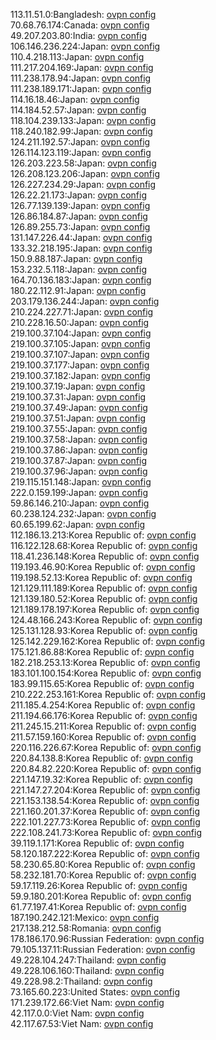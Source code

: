 113.11.51.0:Bangladesh: [ovpn config](vpn/113_11_51_0.ovpn)  
70.68.76.174:Canada: [ovpn config](vpn/70_68_76_174.ovpn)  
49.207.203.80:India: [ovpn config](vpn/49_207_203_80.ovpn)  
106.146.236.224:Japan: [ovpn config](vpn/106_146_236_224.ovpn)  
110.4.218.113:Japan: [ovpn config](vpn/110_4_218_113.ovpn)  
111.217.204.169:Japan: [ovpn config](vpn/111_217_204_169.ovpn)  
111.238.178.94:Japan: [ovpn config](vpn/111_238_178_94.ovpn)  
111.238.189.171:Japan: [ovpn config](vpn/111_238_189_171.ovpn)  
114.16.18.46:Japan: [ovpn config](vpn/114_16_18_46.ovpn)  
114.184.52.57:Japan: [ovpn config](vpn/114_184_52_57.ovpn)  
118.104.239.133:Japan: [ovpn config](vpn/118_104_239_133.ovpn)  
118.240.182.99:Japan: [ovpn config](vpn/118_240_182_99.ovpn)  
124.211.192.57:Japan: [ovpn config](vpn/124_211_192_57.ovpn)  
126.114.123.119:Japan: [ovpn config](vpn/126_114_123_119.ovpn)  
126.203.223.58:Japan: [ovpn config](vpn/126_203_223_58.ovpn)  
126.208.123.206:Japan: [ovpn config](vpn/126_208_123_206.ovpn)  
126.227.234.29:Japan: [ovpn config](vpn/126_227_234_29.ovpn)  
126.22.21.173:Japan: [ovpn config](vpn/126_22_21_173.ovpn)  
126.77.139.139:Japan: [ovpn config](vpn/126_77_139_139.ovpn)  
126.86.184.87:Japan: [ovpn config](vpn/126_86_184_87.ovpn)  
126.89.255.73:Japan: [ovpn config](vpn/126_89_255_73.ovpn)  
131.147.226.44:Japan: [ovpn config](vpn/131_147_226_44.ovpn)  
133.32.218.195:Japan: [ovpn config](vpn/133_32_218_195.ovpn)  
150.9.88.187:Japan: [ovpn config](vpn/150_9_88_187.ovpn)  
153.232.5.118:Japan: [ovpn config](vpn/153_232_5_118.ovpn)  
164.70.136.183:Japan: [ovpn config](vpn/164_70_136_183.ovpn)  
180.22.112.91:Japan: [ovpn config](vpn/180_22_112_91.ovpn)  
203.179.136.244:Japan: [ovpn config](vpn/203_179_136_244.ovpn)  
210.224.227.71:Japan: [ovpn config](vpn/210_224_227_71.ovpn)  
210.228.16.50:Japan: [ovpn config](vpn/210_228_16_50.ovpn)  
219.100.37.104:Japan: [ovpn config](vpn/219_100_37_104.ovpn)  
219.100.37.105:Japan: [ovpn config](vpn/219_100_37_105.ovpn)  
219.100.37.107:Japan: [ovpn config](vpn/219_100_37_107.ovpn)  
219.100.37.177:Japan: [ovpn config](vpn/219_100_37_177.ovpn)  
219.100.37.182:Japan: [ovpn config](vpn/219_100_37_182.ovpn)  
219.100.37.19:Japan: [ovpn config](vpn/219_100_37_19.ovpn)  
219.100.37.31:Japan: [ovpn config](vpn/219_100_37_31.ovpn)  
219.100.37.49:Japan: [ovpn config](vpn/219_100_37_49.ovpn)  
219.100.37.51:Japan: [ovpn config](vpn/219_100_37_51.ovpn)  
219.100.37.55:Japan: [ovpn config](vpn/219_100_37_55.ovpn)  
219.100.37.58:Japan: [ovpn config](vpn/219_100_37_58.ovpn)  
219.100.37.86:Japan: [ovpn config](vpn/219_100_37_86.ovpn)  
219.100.37.87:Japan: [ovpn config](vpn/219_100_37_87.ovpn)  
219.100.37.96:Japan: [ovpn config](vpn/219_100_37_96.ovpn)  
219.115.151.148:Japan: [ovpn config](vpn/219_115_151_148.ovpn)  
222.0.159.199:Japan: [ovpn config](vpn/222_0_159_199.ovpn)  
59.86.146.210:Japan: [ovpn config](vpn/59_86_146_210.ovpn)  
60.238.124.232:Japan: [ovpn config](vpn/60_238_124_232.ovpn)  
60.65.199.62:Japan: [ovpn config](vpn/60_65_199_62.ovpn)  
112.186.13.213:Korea Republic of: [ovpn config](vpn/112_186_13_213.ovpn)  
116.122.128.68:Korea Republic of: [ovpn config](vpn/116_122_128_68.ovpn)  
118.41.236.148:Korea Republic of: [ovpn config](vpn/118_41_236_148.ovpn)  
119.193.46.90:Korea Republic of: [ovpn config](vpn/119_193_46_90.ovpn)  
119.198.52.13:Korea Republic of: [ovpn config](vpn/119_198_52_13.ovpn)  
121.129.111.189:Korea Republic of: [ovpn config](vpn/121_129_111_189.ovpn)  
121.139.180.52:Korea Republic of: [ovpn config](vpn/121_139_180_52.ovpn)  
121.189.178.197:Korea Republic of: [ovpn config](vpn/121_189_178_197.ovpn)  
124.48.166.243:Korea Republic of: [ovpn config](vpn/124_48_166_243.ovpn)  
125.131.128.93:Korea Republic of: [ovpn config](vpn/125_131_128_93.ovpn)  
125.142.229.162:Korea Republic of: [ovpn config](vpn/125_142_229_162.ovpn)  
175.121.86.88:Korea Republic of: [ovpn config](vpn/175_121_86_88.ovpn)  
182.218.253.13:Korea Republic of: [ovpn config](vpn/182_218_253_13.ovpn)  
183.101.100.154:Korea Republic of: [ovpn config](vpn/183_101_100_154.ovpn)  
183.99.115.65:Korea Republic of: [ovpn config](vpn/183_99_115_65.ovpn)  
210.222.253.161:Korea Republic of: [ovpn config](vpn/210_222_253_161.ovpn)  
211.185.4.254:Korea Republic of: [ovpn config](vpn/211_185_4_254.ovpn)  
211.194.66.176:Korea Republic of: [ovpn config](vpn/211_194_66_176.ovpn)  
211.245.15.211:Korea Republic of: [ovpn config](vpn/211_245_15_211.ovpn)  
211.57.159.160:Korea Republic of: [ovpn config](vpn/211_57_159_160.ovpn)  
220.116.226.67:Korea Republic of: [ovpn config](vpn/220_116_226_67.ovpn)  
220.84.138.8:Korea Republic of: [ovpn config](vpn/220_84_138_8.ovpn)  
220.84.82.220:Korea Republic of: [ovpn config](vpn/220_84_82_220.ovpn)  
221.147.19.32:Korea Republic of: [ovpn config](vpn/221_147_19_32.ovpn)  
221.147.27.204:Korea Republic of: [ovpn config](vpn/221_147_27_204.ovpn)  
221.153.138.54:Korea Republic of: [ovpn config](vpn/221_153_138_54.ovpn)  
221.160.201.37:Korea Republic of: [ovpn config](vpn/221_160_201_37.ovpn)  
222.101.227.73:Korea Republic of: [ovpn config](vpn/222_101_227_73.ovpn)  
222.108.241.73:Korea Republic of: [ovpn config](vpn/222_108_241_73.ovpn)  
39.119.1.171:Korea Republic of: [ovpn config](vpn/39_119_1_171.ovpn)  
58.120.187.222:Korea Republic of: [ovpn config](vpn/58_120_187_222.ovpn)  
58.230.65.80:Korea Republic of: [ovpn config](vpn/58_230_65_80.ovpn)  
58.232.181.70:Korea Republic of: [ovpn config](vpn/58_232_181_70.ovpn)  
59.17.119.26:Korea Republic of: [ovpn config](vpn/59_17_119_26.ovpn)  
59.9.180.201:Korea Republic of: [ovpn config](vpn/59_9_180_201.ovpn)  
61.77.197.41:Korea Republic of: [ovpn config](vpn/61_77_197_41.ovpn)  
187.190.242.121:Mexico: [ovpn config](vpn/187_190_242_121.ovpn)  
217.138.212.58:Romania: [ovpn config](vpn/217_138_212_58.ovpn)  
178.186.170.96:Russian Federation: [ovpn config](vpn/178_186_170_96.ovpn)  
79.105.137.11:Russian Federation: [ovpn config](vpn/79_105_137_11.ovpn)  
49.228.104.247:Thailand: [ovpn config](vpn/49_228_104_247.ovpn)  
49.228.106.160:Thailand: [ovpn config](vpn/49_228_106_160.ovpn)  
49.228.98.2:Thailand: [ovpn config](vpn/49_228_98_2.ovpn)  
73.165.60.223:United States: [ovpn config](vpn/73_165_60_223.ovpn)  
171.239.172.66:Viet Nam: [ovpn config](vpn/171_239_172_66.ovpn)  
42.117.0.0:Viet Nam: [ovpn config](vpn/42_117_0_0.ovpn)  
42.117.67.53:Viet Nam: [ovpn config](vpn/42_117_67_53.ovpn)  
